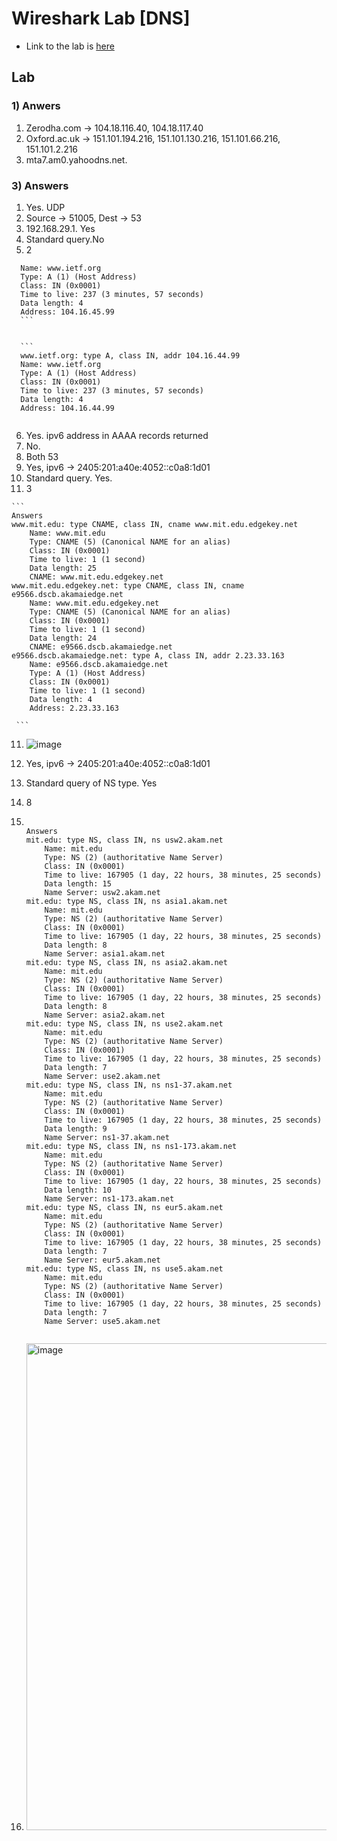 # Wireshark Lab [DNS]
* Link to the lab is [here](https://www-net.cs.umass.edu/wireshark-labs/Wireshark_DNS_v8.0.pdf)

## Lab

### 1) Anwers
1. Zerodha.com -> 104.18.116.40, 104.18.117.40
2. Oxford.ac.uk -> 151.101.194.216, 151.101.130.216, 151.101.66.216, 151.101.2.216
3. mta7.am0.yahoodns.net.

### 3) Answers
1. Yes. UDP
2. Source -> 51005, Dest -> 53
3. 192.168.29.1. Yes
4. Standard query.No
5. 2
   
  ```www.ietf.org: type A, class IN, addr 104.16.45.99
    Name: www.ietf.org
    Type: A (1) (Host Address)
    Class: IN (0x0001)
    Time to live: 237 (3 minutes, 57 seconds)
    Data length: 4
    Address: 104.16.45.99
    ```
    
   
    ```
    www.ietf.org: type A, class IN, addr 104.16.44.99
    Name: www.ietf.org
    Type: A (1) (Host Address)
    Class: IN (0x0001)
    Time to live: 237 (3 minutes, 57 seconds)
    Data length: 4
    Address: 104.16.44.99
   
   ```

6. Yes. ipv6 address in AAAA records returned
7. No.
8. Both 53
9. Yes, ipv6 -> 2405:201:a40e:4052::c0a8:1d01
10. Standard query. Yes.
11.  3

    ```
    Answers
    www.mit.edu: type CNAME, class IN, cname www.mit.edu.edgekey.net
        Name: www.mit.edu
        Type: CNAME (5) (Canonical NAME for an alias)
        Class: IN (0x0001)
        Time to live: 1 (1 second)
        Data length: 25
        CNAME: www.mit.edu.edgekey.net
    www.mit.edu.edgekey.net: type CNAME, class IN, cname e9566.dscb.akamaiedge.net
        Name: www.mit.edu.edgekey.net
        Type: CNAME (5) (Canonical NAME for an alias)
        Class: IN (0x0001)
        Time to live: 1 (1 second)
        Data length: 24
        CNAME: e9566.dscb.akamaiedge.net
    e9566.dscb.akamaiedge.net: type A, class IN, addr 2.23.33.163
        Name: e9566.dscb.akamaiedge.net
        Type: A (1) (Host Address)
        Class: IN (0x0001)
        Time to live: 1 (1 second)
        Data length: 4
        Address: 2.23.33.163
            
     ```
     
11. ![image](https://github.com/user-attachments/assets/5dbbd60c-a1bc-4afd-9103-622b8213750f)

12. Yes, ipv6 -> 2405:201:a40e:4052::c0a8:1d01
13. Standard query of NS type. Yes
14. 8
15. 
    ```
    
    Answers
    mit.edu: type NS, class IN, ns usw2.akam.net
        Name: mit.edu
        Type: NS (2) (authoritative Name Server)
        Class: IN (0x0001)
        Time to live: 167905 (1 day, 22 hours, 38 minutes, 25 seconds)
        Data length: 15
        Name Server: usw2.akam.net
    mit.edu: type NS, class IN, ns asia1.akam.net
        Name: mit.edu
        Type: NS (2) (authoritative Name Server)
        Class: IN (0x0001)
        Time to live: 167905 (1 day, 22 hours, 38 minutes, 25 seconds)
        Data length: 8
        Name Server: asia1.akam.net
    mit.edu: type NS, class IN, ns asia2.akam.net
        Name: mit.edu
        Type: NS (2) (authoritative Name Server)
        Class: IN (0x0001)
        Time to live: 167905 (1 day, 22 hours, 38 minutes, 25 seconds)
        Data length: 8
        Name Server: asia2.akam.net
    mit.edu: type NS, class IN, ns use2.akam.net
        Name: mit.edu
        Type: NS (2) (authoritative Name Server)
        Class: IN (0x0001)
        Time to live: 167905 (1 day, 22 hours, 38 minutes, 25 seconds)
        Data length: 7
        Name Server: use2.akam.net
    mit.edu: type NS, class IN, ns ns1-37.akam.net
        Name: mit.edu
        Type: NS (2) (authoritative Name Server)
        Class: IN (0x0001)
        Time to live: 167905 (1 day, 22 hours, 38 minutes, 25 seconds)
        Data length: 9
        Name Server: ns1-37.akam.net
    mit.edu: type NS, class IN, ns ns1-173.akam.net
        Name: mit.edu
        Type: NS (2) (authoritative Name Server)
        Class: IN (0x0001)
        Time to live: 167905 (1 day, 22 hours, 38 minutes, 25 seconds)
        Data length: 10
        Name Server: ns1-173.akam.net
    mit.edu: type NS, class IN, ns eur5.akam.net
        Name: mit.edu
        Type: NS (2) (authoritative Name Server)
        Class: IN (0x0001)
        Time to live: 167905 (1 day, 22 hours, 38 minutes, 25 seconds)
        Data length: 7
        Name Server: eur5.akam.net
    mit.edu: type NS, class IN, ns use5.akam.net
        Name: mit.edu
        Type: NS (2) (authoritative Name Server)
        Class: IN (0x0001)
        Time to live: 167905 (1 day, 22 hours, 38 minutes, 25 seconds)
        Data length: 7
        Name Server: use5.akam.net
        
    ```

16. <img width="779" alt="image" src="https://github.com/user-attachments/assets/22fa614b-038e-48c6-abea-41eebc3ed896" />

   

